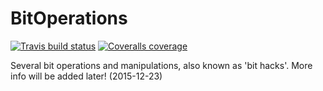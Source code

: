 # BitOperations
[![Travis build status][badge-travis]][travis]
[![Coveralls coverage][badge-coveralls]][coveralls]

Several bit operations and manipulations, also known as 'bit hacks'.
More info will be added later! (2015-12-23)

[badge-travis]:             https://travis-ci.org/vidavidorra/BitOperations.svg
[travis]:                   https://travis-ci.org/vidavidorra/BitOperations
[badge-coveralls]:          https://coveralls.io/repos/vidavidorra/BitOperations/badge.svg?branch=master&service=github
[coveralls]:                https://coveralls.io/github/vidavidorra/BitOperations?branch=master
